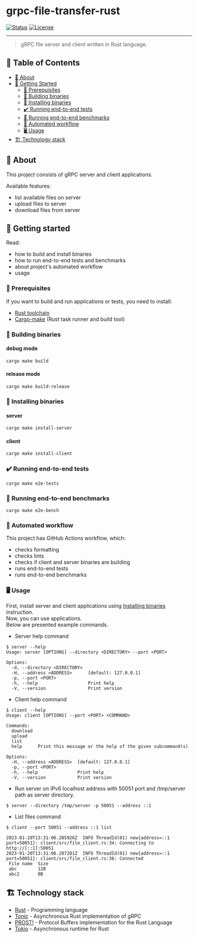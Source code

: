 # grpc-file-transfer-rust

[![Status](https://img.shields.io/github/actions/workflow/status/optimumood/grpc-file-transfer-rust/rust.yml?branch=main)](https://github.com/optimumood/grpc-file-transfer-rust/actions/workflows/rust.yml)
[![License](https://img.shields.io/github/license/optimumood/grpc-file-transfer-rust)](/LICENSE)

---

> gRPC file server and client written in Rust language.

## :scroll: Table of Contents
- [:thinking: About](#about)
- [:rocket: Getting Started](#getting-started)
    - [:shopping_cart: Prerequisites](#prerequisites)
    - [:hammer: Building binaries](#building-binaries)
    - [:electric_plug: Installing binaries](#installing-binaries)
    - [:heavy_check_mark: Running end-to-end tests](#running-e2e-tests)
    - [:turtle: Running end-to-end benchmarks](#running-e2e-benchmarks)
    - [:triangular_flag_on_post: Automated workflow](#automated-workflow)
    - [:desktop_computer: Usage](#usage)
- [:building_construction: Technology stack](#technology-stack)

## :thinking: About <a name = "about"></a>
This project consists of gRPC server and client applications.

Available features:
- list available files on server
- upload files to server
- download files from server

## :rocket: Getting started <a name = "getting-started"></a>
Read:
- how to build and install binaries
- how to run end-to-end tests and benchmarks
- about project's automated workflow
- usage

### :shopping_cart: Prerequisites <a name = "prerequisites"></a>
If you want to build and run applications or tests, you need to install:
- [Rust toolchain](https://www.rust-lang.org)
- [Cargo-make](https://crates.io/crates/cargo-make) (Rust task runner and build tool)

### :hammer: Building binaries <a name = "building-binaries"></a>
#### debug mode
```shell
cargo make build
```

#### release mode
```shell
cargo make build-release
```

### :electric_plug: Installing binaries <a name = "installing-binaries"></a>
#### server
```shell
cargo make install-server
```
#### client
```shell
cargo make install-client
```

### :heavy_check_mark: Running end-to-end tests <a name = "running-e2e-tests"></a>

```shell
cargo make e2e-tests
```

### :turtle: Running end-to-end benchmarks <a name = "running-e2e-benchmarks"></a>
```shell
cargo make e2e-bench
```

### :triangular_flag_on_post: Automated workflow <a name = "automated-workflow"></a>
This project has GitHub Actions workflow, which:
- checks formatting
- checks lints
- checks if client and server binaries are building
- runs end-to-end tests
- runs end-to-end benchmarks

### :desktop_computer: Usage <a name="usage"></a>
First, install server and client applications using [Installing binaries](#installing-binaries) instruction.\
Now, you can use applications.\
Below are presented example commands.

- Server help command
```shell
$ server --help
Usage: server [OPTIONS] --directory <DIRECTORY> --port <PORT>

Options:
  -d, --directory <DIRECTORY>
  -H, --address <ADDRESS>      [default: 127.0.0.1]
  -p, --port <PORT>
  -h, --help                   Print help
  -V, --version                Print version
```

- Client help command
```shell
$ client --help
Usage: client [OPTIONS] --port <PORT> <COMMAND>

Commands:
  download
  upload
  list
  help      Print this message or the help of the given subcommand(s)

Options:
  -H, --address <ADDRESS>  [default: 127.0.0.1]
  -p, --port <PORT>
  -h, --help               Print help
  -V, --version            Print version
```

- Run server on IPv6 localhost address with 50051 port and /tmp/server path as server directory.
```shell
$ server --directory /tmp/server -p 50051 --address ::1
```

- List files command
```shell
$ client --port 50051 --address ::1 list

2023-01-20T13:31:06.205926Z  INFO ThreadId(01) new{address=::1 port=50051}: client/src/file_client.rs:34: Connecting to http://[::1]:50051
2023-01-20T13:31:06.207201Z  INFO ThreadId(01) new{address=::1 port=50051}: client/src/file_client.rs:36: Connected
 File name  Size
 abc        12B
 abc2       0B
```

## :building_construction: Technology stack <a name = "technology-stack"></a>
- [Rust](https://www.rust-lang.org/) - Programming language
- [Tonic](https://github.com/hyperium/tonic) - Asynchronous Rust implementation of gRPC
- [PROST!](https://docs.rs/prost/latest/prost/) - Protocol Buffers implementation for the Rust Language
- [Tokio](https://tokio.rs/) - Asynchronous runtime for Rust
